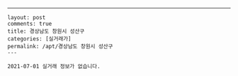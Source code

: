 ---
    layout: post
    comments: true
    title: 경상남도 창원시 성산구
    categories: [실거래가]
    permalink: /apt/경상남도 창원시 성산구
    ---

    2021-07-01 실거래 정보가 없습니다.

    